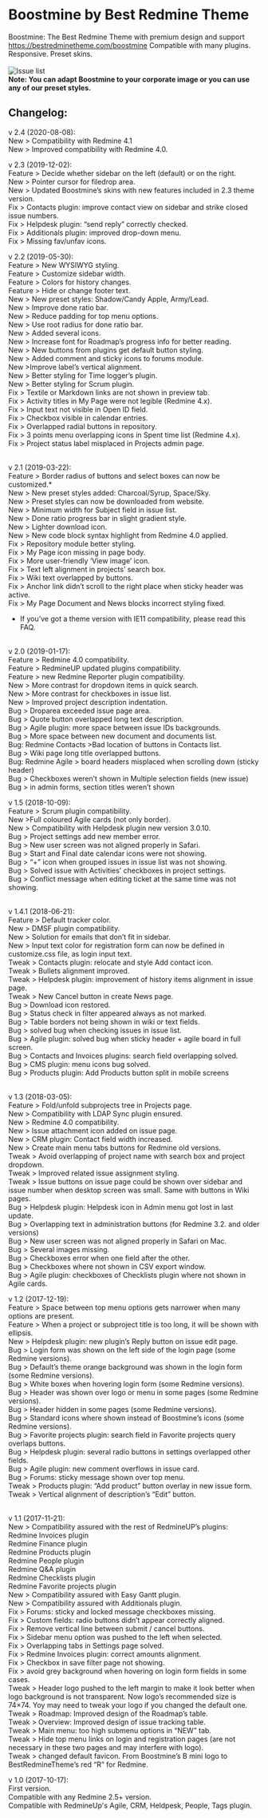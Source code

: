 # Boostmine by Best Redmine Theme
Boostmine: The Best Redmine Theme with premium design and support
https://bestredminetheme.com/boostmine Compatible with many plugins. Responsive. Preset skins.
</br> </br>
![Issue list](https://github.com/bestredminetheme/boostmine/blob/master/boostmine-issue-list-1-1024x768.png)
 </br>
 <b>Note: You can adapt Boostmine to your corporate image or you can use any of our preset styles.</b>


<h2>Changelog: </h2>

v 2.4 (2020-08-08):</br>
New > Compatibility with Redmine 4.1</br>
New > Improved compatibility with Redmine 4.0.</br>

v 2.3 (2019-12-02):</br>
Feature > Decide whether sidebar on the left (default) or on the right.</br>
New > Pointer cursor for filedrop area.</br>
New > Updated Boostmine’s skins with new features included in 2.3 theme version.</br>
Fix > Contacts plugin: improve contact view on sidebar and strike closed issue numbers.</br>
Fix > Helpdesk plugin: “send reply” correctly checked.</br>
Fix > Additionals plugin: improved drop-down menu.</br>
Fix > Missing fav/unfav icons.</br>

v 2.2 (2019-05-30):</br>
Feature > New WYSIWYG styling.</br>
Feature > Customize sidebar width.</br>
Feature > Colors for history changes.</br>
Feature > Hide or change footer text.</br>
New > New preset styles: Shadow/Candy Apple, Army/Lead.</br>
New > Improve done ratio bar.</br>
New > Reduce padding for top menu options.</br>
New > Use root radius for done ratio bar.</br>
New > Added several icons.</br>
New > Increase font for Roadmap’s progress info for better reading.</br>
New > New buttons from plugins get default button styling.</br>
New > Added comment and sticky icons to forums module.</br>
New >Improve label’s vertical alignment.</br>
New > Better styling for Time logger’s plugin.</br>
New > Better styling for Scrum plugin.</br>
Fix > Textile or Markdown links are not shown in preview tab.</br>
Fix > Activity titles in My Page were not legible (Redmine 4.x).</br>
Fix > Input text not visible in Open ID field.</br>
Fix > Checkbox visible in calendar entries.</br>
Fix > Overlapped radial buttons in repository.</br>
Fix > 3 points menu overlapping icons in Spent time list (Redmine 4.x).</br>
Fix > Project status label misplaced in Projects admin page.</br></br>

v 2.1 (2019-03-22):</br>
Feature > Border radius of buttons and select boxes can now be customized.*</br>
New > New preset styles added: Charcoal/Syrup, Space/Sky.</br>
New > Preset styles can now be downloaded from website.</br>
New > Minimum width for Subject field in issue list.</br>
New > Done ratio progress bar in slight gradient style.</br>
New > Lighter download icon.</br>
New > New code block syntax highlight from Redmine 4.0 applied.</br>
Fix > Repository module better styling.</br>
Fix > My Page icon missing in page body.</br>
Fix > More user-friendly ‘View image’ icon.</br>
Fix > Text left alignment in projects’ search box.</br>
Fix > Wiki text overlapped by buttons.</br>
Fix > Anchor link didn’t scroll to the right place when sticky header was active.</br>
Fix > My Page Document and News blocks incorrect styling fixed.</br>
* If you’ve got a theme version with IE11 compatibility, please read this FAQ.</br></br>

v 2.0 (2019-01-17):</br>
Feature > Redmine 4.0 compatibility.</br>
Feature > RedmineUP updated plugins compatibility.</br>
Feature > new Redmine Reporter plugin compatibility.</br>
New > More contrast for dropdown items in quick search.</br>
New > More contrast for checkboxes in issue list.</br>
New > Improved project description indentation.</br>
Bug > Droparea exceeded issue page area.</br>
Bug > Quote button overlapped long text description.</br>
Bug > Agile plugin: more space between issue IDs backgrounds.</br>
Bug > More space between new document and documents list.</br>
Bug: Redmine Contacts >Bad location of buttons in Contacts list.</br>
Bug > Wiki page long title overlapped buttons.</br>
Bug: Redmine Agile > board headers misplaced when scrolling down (sticky header)</br>
Bug > Checkboxes weren’t shown in Multiple selection fields (new issue)</br>
Bug > in admin forms, section titles weren’t shown</br>

v 1.5 (2018-10-09):</br>
Feature > Scrum plugin compatibility.</br>
New >Full coloured Agile cards (not only border).</br>
New > Compatibility with Helpdesk plugin new version 3.0.10.</br>
Bug > Project settings add new member error.</br>
Bug > New user screen was not aligned properly in Safari.</br>
Bug > Start and Final date calendar icons were not showing.</br>
Bug > “+” icon when grouped issues in issue list was not showing.</br>
Bug > Solved issue with Activities’ checkboxes in project settings.</br>
Bug > Conflict message when editing ticket at the same time was not showing.</br></br>

v 1.4.1 (2018-06-21):</br>
Feature > Default tracker color.</br>
New > DMSF plugin compatibility.</br>
New > Solution for emails that don’t fit in sidebar.</br>
New > Input text color for registration form can now be defined in customize.css file, as login input text.</br>
Tweak > Contacts plugin: relocate and style Add contact icon.</br>
Tweak > Bullets alignment improved.</br>
Tweak > Helpdesk plugin: improvement of history items alignment in issue page.</br>
Tweak > New Cancel button in create News page.</br>
Bug > Download icon restored.</br>
Bug > Status check in filter appeared always as not marked.</br>
Bug > Table borders not being shown in wiki or text fields.</br>
Bug > solved bug when checking issues in issue list.</br>
Bug > Agile plugin: solved bug when sticky header + agile board in full screen.</br>
Bug > Contacts and Invoices plugins: search field overlapping solved.</br>
Bug > CMS plugin: menu icons bug solved.</br>
Bug > Products plugin: Add Products button split in mobile screens</br></br>

v 1.3 (2018-03-05):</br>
Feature > Fold/unfold subprojects tree in Projects page.</br>
New > Compatibility with LDAP Sync plugin ensured.</br>
New > Redmine 4.0 compatibility.</br>
New > Issue attachment icon added on issue page.</br>
New > CRM plugin: Contact field width increased.</br>
New > Create main menu tabs buttons for Redmine old versions.</br>
Tweak > Avoid overlapping of project name with search box and project dropdown.</br>
Tweak > Improved related issue assignment styling.</br>
Tweak > Issue buttons on issue page could be shown over sidebar and issue number when desktop screen was small. Same with buttons in Wiki pages.</br>
Bug > Helpdesk plugin: Helpdesk icon in Admin menu got lost in last update.</br>
Bug > Overlapping text in administration buttons (for Redmine 3.2. and older versions)</br>
Bug > New user screen was not aligned properly in Safari on Mac.</br>
Bug > Several images missing.</br>
Bug > Checkboxes error when one field after the other.</br>
Bug > Checkboxes where not shown in CSV export window.</br>
Bug > Agile plugin: checkboxes of Checklists plugin where not shown in Agile cards.</br>

v 1.2 (2017-12-19):</br>
Feature > Space between top menu options gets narrower when many options are present.</br>
Feature > When a project or subproject title is too long, it will be shown with ellipsis.</br>
New > Helpdesk plugin: new plugin’s Reply button on issue edit page.</br>
Bug > Login form was shown on the left side of the login page (some Redmine versions).</br>
Bug > Default’s theme orange background was shown in the login form (some Redmine versions).</br>
Bug > White boxes when hovering login form (some Redmine versions).</br>
Bug > Header was shown over logo or menu in some pages (some Redmine versions).</br>
Bug > Header hidden in some pages (some Redmine versions).</br>
Bug > Standard icons where shown instead of Boostmine’s icons (some Redmine versions).</br>
Bug > Favorite projects plugin: search field in Favorite projects query overlaps buttons.</br>
Bug > Helpdesk plugin: several radio buttons in settings overlapped other fields.</br>
Bug > Agile plugin: new comment overflows in issue card.</br>
Bug > Forums: sticky message shown over top menu.</br>
Tweak > Products plugin: “Add product” button overlay in new issue form.</br>
Tweak > Vertical alignment of description’s “Edit” button.</br></br>

v 1.1 (2017-11-21):</br>
New > Compatibility assured with the rest of RedmineUP’s plugins:</br>
Redmine Invoices plugin</br>
Redmine Finance plugin</br>
Redmine Products plugin</br>
Redmine People plugin</br>
Redmine Q&A plugin</br>
Redmine Checklists plugin</br>
Redmine Favorite projects plugin</br>
New > Compatibility assured with Easy Gantt plugin.</br>
New > Compatibility assured with Additionals plugin.</br>
Fix > Forums: sticky and locked message checkboxes missing.</br>
Fix > Custom fields: radio buttons didn’t appear correctly aligned.</br>
Fix > Remove vertical line between submit / cancel buttons.</br>
Fix > Sidebar menu option was pushed to the left when selected.</br>
Fix > Overlapping tabs in Settings page solved.</br>
Fix > Redmine Invoices plugin: correct amounts alignment.</br>
Fix > Checkbox in save filter page not showing.</br>
Fix > avoid grey background when hovering on login form fields in some cases.</br>
Tweak > Header logo pushed to the left margin to make it look better when logo background is not transparent. Now logo’s recommended size is 74×74. Yoy may need to tweak your logo if you changed the default one.</br>
Tweak > Roadmap: Improved design of the Roadmap’s table.</br>
Tweak > Overview: Improved design of issue tracking table.</br>
Tweak > Main menu: too high submenu options in “NEW” tab.</br>
Tweak > Hide top menu links on login and registration pages (are not necessary in these two pages and may interfere with logo).</br>
Tweak > changed default favicon. From Boostmine’s B mini logo to BestRedmineTheme’s red “R” for Redmine.</br>


v 1.0 (2017-10-17): </br>
First version. </br>
Compatible with any Redmine 2.5+ version.</br>
Compatible with RedmineUp's Agile, CRM, Heldpesk, People, Tags plugin.</br>

